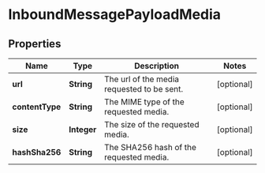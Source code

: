 

# InboundMessagePayloadMedia


## Properties

Name | Type | Description | Notes
------------ | ------------- | ------------- | -------------
**url** | **String** | The url of the media requested to be sent. |  [optional]
**contentType** | **String** | The MIME type of the requested media. |  [optional]
**size** | **Integer** | The size of the requested media. |  [optional]
**hashSha256** | **String** | The SHA256 hash of the requested media. |  [optional]



